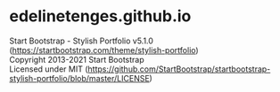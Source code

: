 # edelinetenges.github.io
Start Bootstrap - Stylish Portfolio v5.1.0 (https://startbootstrap.com/theme/stylish-portfolio) \
Copyright 2013-2021 Start Bootstrap \
Licensed under MIT (https://github.com/StartBootstrap/startbootstrap-stylish-portfolio/blob/master/LICENSE)
